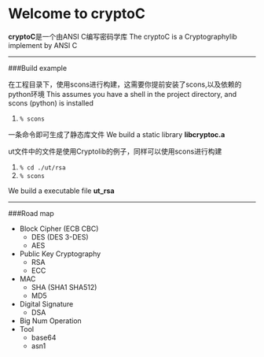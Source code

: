 Welcome to cryptoC
==================

**cryptoC**是一个由ANSI C编写密码学库
The cryptoC is a Cryptographylib implement by ANSI C


----------
###Build example

在工程目录下，使用scons进行构建，这需要你提前安装了scons,以及依赖的python环境
This assumes you have a shell in the project directory, and scons (python) is installed

1.  `% scons`

一条命令即可生成了静态库文件
We build a static library **libcryptoc.a** 

ut文件中的文件是使用Cryptolib的例子，同样可以使用scons进行构建
1.  `% cd ./ut/rsa`
2.  `% scons`

We build a executable file **ut_rsa** 

-----------
###Road map

+ Block Cipher (ECB CBC)
  + DES (DES 3-DES)
  + AES  
+ Public Key Cryptography
  + RSA
  + ECC
+ MAC
  + SHA (SHA1 SHA512)
  + MD5
+ Digital Signature
  + DSA
+ Big Num Operation
+ Tool
  + base64
  + asn1



